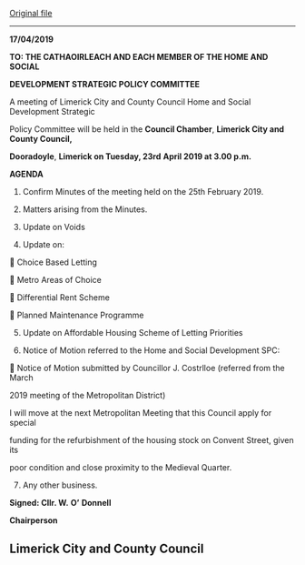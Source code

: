[Original file](https://www.limerick.ie/sites/default/files/media/documents/2019-04/Agenda-for-Home-and-Social-Development-SPC-for-meeting-23-04-2019.pdf)

---
**17/04/2019**

**TO: THE CATHAOIRLEACH AND EACH MEMBER OF THE HOME AND SOCIAL**

**DEVELOPMENT STRATEGIC POLICY COMMITTEE**

A meeting of Limerick City and County Council Home and Social Development Strategic

Policy Committee will be held in the **Council Chamber**, **Limerick City and County Council,**

**Dooradoyle**, **Limerick on Tuesday, 23rd** **April 2019 at 3.00 p.m.**

**AGENDA**

1. Confirm Minutes of the meeting held on the 25th February 2019.

2. Matters arising from the Minutes.

3. Update on Voids

4. Update on:

 Choice Based Letting

 Metro Areas of Choice

 Differential Rent Scheme

 Planned Maintenance Programme

5. Update on Affordable Housing Scheme of Letting Priorities

6. Notice of Motion referred to the Home and Social Development SPC:

 Notice of Motion submitted by Councillor J. Costrlloe (referred from the March

2019 meeting of the Metropolitan District)

I will move at the next Metropolitan Meeting that this Council apply for special

funding for the refurbishment of the housing stock on Convent Street, given its

poor condition and close proximity to the Medieval Quarter.

7. Any other business.

**Signed: Cllr. W.** **O’** **Donnell**

**Chairperson**

**Limerick City and County Council**
---
